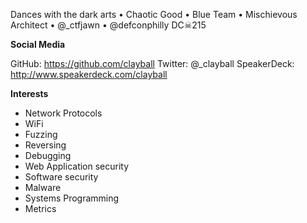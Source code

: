 Dances with the dark arts • Chaotic Good • Blue Team • Mischievous Architect • @_ctfjawn • @defconphilly DC☠215

**Social Media**

GitHub: https://github.com/clayball
Twitter: @_clayball
SpeakerDeck: http://www.speakerdeck.com/clayball


**Interests**

- Network Protocols
- WiFi
- Fuzzing
- Reversing
- Debugging
- Web Application security
- Software security
- Malware
- Systems Programming
- Metrics

